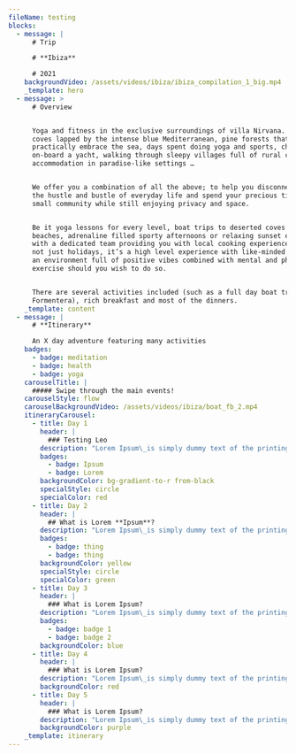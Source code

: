 ```yaml
---
fileName: testing
blocks:
  - message: |
      # Trip

      # **Ibiza**

      # 2021
    backgroundVideo: /assets/videos/ibiza/ibiza_compilation_1_big.mp4
    _template: hero
  - message: >
      # Overview


      Yoga and fitness in the exclusive surroundings of villa Nirvana. Small
      coves lapped by the intense blue Mediterranean, pine forests that
      practically embrace the sea, days spent doing yoga and sports, chilling
      on-board a yacht, walking through sleepy villages full of rural charm, and
      accommodation in paradise-like settings …


      We offer you a combination of all the above; to help you disconnect from
      the hustle and bustle of everyday life and spend your precious time in a
      small community while still enjoying privacy and space.


      Be it yoga lessons for every level, boat trips to deserted coves and
      beaches, adrenaline filled sporty afternoons or relaxing sunset evenings
      with a dedicated team providing you with local cooking experiences. It’s
      not just holidays, it’s a high level experience with like-minded people in
      an environment full of positive vibes combined with mental and physical
      exercise should you wish to do so.


      There are several activities included (such as a full day boat trip to
      Formentera), rich breakfast and most of the dinners.
    _template: content
  - message: |
      # **Itinerary**

      An X day adventure featuring many activities
    badges:
      - badge: meditation
      - badge: health
      - badge: yoga
    carouselTitle: |
      ##### Swipe through the main events!
    carouselStyle: flow
    carouselBackgroundVideo: /assets/videos/ibiza/boat_fb_2.mp4
    itineraryCarousel:
      - title: Day 1
        header: |
          ### Testing Leo
        description: "Lorem Ipsum\_is simply dummy text of the printing and typesetting industry. Lorem Ipsum has been the industry's standard dummy text ever since the 1500s, when an unknown printer took a galley of type and scrambled it to make a type specimen book. It has survived not only five centuries, but also the leap into electronic typesetting, remaining essentially unchanged. It was popularised in the 1960s with the release of Letraset sheets containing Lorem Ipsum passages, and more recently with desktop publishing software like Aldus PageMaker including versions of Lorem Ipsum.\n"
        badges:
          - badge: Ipsum
          - badge: Lorem
        backgroundColor: bg-gradient-to-r from-black
        specialStyle: circle
        specialColor: red
      - title: Day 2
        header: |
          ## What is Lorem **Ipsum**?
        description: "Lorem Ipsum\_is simply dummy text of the printing and typesetting industry. Lorem Ipsum has been the industry's standard dummy text ever since the 1500s, when an unknown printer took a galley of type and scrambled it to make a type specimen book. It has survived not only five centuries, but also the leap into electronic typesetting, remaining essentially unchanged. It was popularised in the 1960s with the release of Letraset sheets containing Lorem Ipsum passages, and more recently with desktop publishing software like Aldus PageMaker including versions of Lorem Ipsum.\n"
        badges:
          - badge: thing
          - badge: thing
        backgroundColor: yellow
        specialStyle: circle
        specialColor: green
      - title: Day 3
        header: |
          ### What is Lorem Ipsum?
        description: "Lorem Ipsum\_is simply dummy text of the printing and typesetting industry. Lorem Ipsum has been the industry's standard dummy text ever since the 1500s, when an unknown printer took a galley of type and scrambled it to make a type specimen book. It has survived not only five centuries, but also the leap into electronic typesetting, remaining essentially unchanged.\n"
        badges:
          - badge: badge 1
          - badge: badge 2
        backgroundColor: blue
      - title: Day 4
        header: |
          ### What is Lorem Ipsum?
        description: "Lorem Ipsum\_is simply dummy text of the printing and typesetting industry.\n\nLorem Ipsum has been the industry's standard dummy text ever since the 1500s, when an unknown printer took a galley of type and scrambled it to make a type specimen book. It has survived not only five centuries, but also the leap into electronic typesetting, remaining essentially unchanged.\n\nLorem Ipsum\_is simply dummy text of the printing and typesetting industry.\n"
        backgroundColor: red
      - title: Day 5
        header: |
          ### What is Lorem Ipsum?
        description: "Lorem Ipsum\_is simply dummy text of the printing and typesetting industry.\n\nLorem Ipsum has been the industry's standard dummy text ever since the 1500s, when an unknown printer took a galley of type and scrambled it to make a type specimen book. It has survived not only five centuries, but also the leap into electronic typesetting, remaining essentially unchanged.\n\nLorem Ipsum\_is simply dummy text of the printing and typesetting industry.\n"
        backgroundColor: purple
    _template: itinerary
---
```


